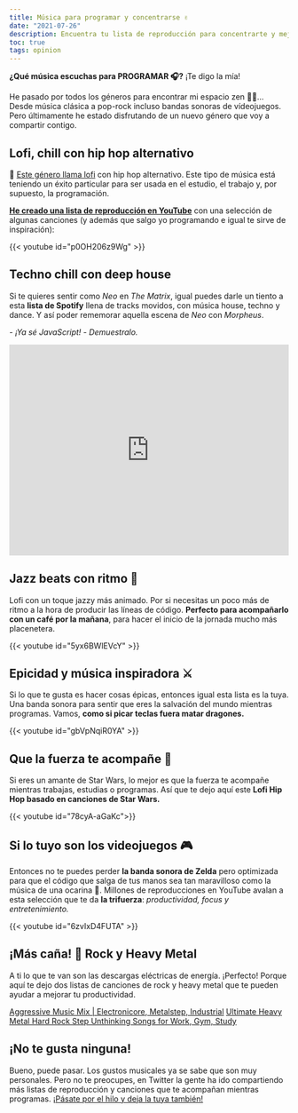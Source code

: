 ```yaml
---
title: Música para programar y concentrarse ✌
date: "2021-07-26"
description: Encuentra tu lista de reproducción para concentrarte y mejorar tu productividad mientras estás estudiando, programando o trabajando
toc: true
tags: opinion
---
```


**¿Qué música escuchas para PROGRAMAR 🎧?** ¡Te digo la mía!

He pasado por todos los géneros para encontrar mi espacio zen 👨‍💻... Desde música clásica a pop-rock incluso bandas sonoras de vídeojuegos. Pero últimamente he estado disfrutando de un nuevo género que voy a compartir contigo.

## Lofi, chill con hip hop alternativo

🎵 [Este género llama lofi](https://midu.dev/code-fi-lofi-hip-hop-radio-m%C3%BAsica-para-programar/) con hip hop alternativo. Este tipo de música está teniendo un éxito particular para ser usada en el estudio, el trabajo y, por supuesto, la programación.

**[He creado una lista de reproducción en YouTube](https://www.youtube.com/watch?v=p0OH206z9Wg)** con una selección de algunas canciones (y además que salgo yo programando e igual te sirve de inspiración):

{{< youtube id="p0OH206z9Wg" >}}

## Techno chill con deep house

Si te quieres sentir como _Neo_ en _The Matrix_, igual puedes darle un tiento a esta **lista de Spotify** llena de tracks movidos, con música house, techno y dance. Y así poder rememorar aquella escena de _Neo_ con _Morpheus_.

_- ¡Ya sé JavaScript!_
_- Demuestralo._

<iframe loading="lazy" src="https://open.spotify.com/embed/playlist/5aL9jeGMCA7uiH8MviKDSQ" width="100%" height="380" frameBorder="0" allowtransparency="true" allow="encrypted-media"></iframe>

## Jazz beats con ritmo 🎷

Lofi con un toque jazzy más animado. Por si necesitas un poco más de ritmo a la hora de producir las líneas de código. **Perfecto para acompañarlo con un café por la mañana**, para hacer el inicio de la jornada mucho más placenetera.

{{< youtube id="5yx6BWlEVcY" >}}

## Epicidad y música inspiradora ⚔️

Si lo que te gusta es hacer cosas épicas, entonces igual esta lista es la tuya. Una banda sonora para sentir que eres la salvación del mundo mientras programas. Vamos, **como si picar teclas fuera matar dragones.**

{{< youtube id="gbVpNqiR0YA" >}}

## Que la fuerza te acompañe 👾

Si eres un amante de Star Wars, lo mejor es que la fuerza te acompañe mientras trabajas, estudias o programas. Así que te dejo aquí este **Lofi Hip Hop basado en canciones de Star Wars.**

{{< youtube id="78cyA-aGaKc">}}

## Si lo tuyo son los videojuegos 🎮

Entonces no te puedes perder **la banda sonora de Zelda** pero optimizada para que el código que salga de tus manos sea tan maravilloso como la música de una ocarina 🎼. Millones de reproducciones en YouTube avalan a esta selección que te da **la trifuerza**: _productividad, focus y entretenimiento._

{{< youtube id="6zvIxD4FUTA" >}}

## ¡Más caña! 🤘 Rock y Heavy Metal

A ti lo que te van son las descargas eléctricas de energía. ¡Perfecto! Porque aquí te dejo dos listas de canciones de rock y heavy metal que te pueden ayudar a mejorar tu productividad.

[Aggressive Music Mix | Electronicore, Metalstep, Industrial](https://www.youtube.com/watch?v=E5Fpuw5BeBE)
[Ultimate Heavy Metal Hard Rock Step Unthinking Songs for Work, Gym, Study](https://www.youtube.com/watch?v=Lmp2zJ7UNPM)

## ¡No te gusta ninguna!

Bueno, puede pasar. Los gustos musicales ya se sabe que son muy personales. Pero no te preocupes, en Twitter la gente ha ido compartiendo más listas de reproducción y canciones que te acompañan mientras programas. [¡Pásate por el hilo y deja la tuya también!](https://twitter.com/midudev/status/1418217402764914690)
